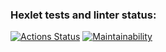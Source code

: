 ### Hexlet tests and linter status:
[![Actions Status](https://github.com/MaryVanna/frontend-project-44/workflows/hexlet-check/badge.svg)](https://github.com/MaryVanna/frontend-project-44/actions)
[![Maintainability](https://api.codeclimate.com/v1/badges/9572311b2cb1bfcaaff3/maintainability)](https://codeclimate.com/github/MaryVanna/frontend-project-44/maintainability)